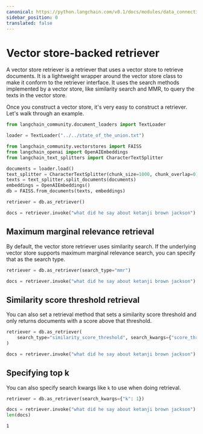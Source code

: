 ```yaml
---
canonical: https://python.langchain.com/v0.1/docs/modules/data_connection/retrievers/vectorstore
sidebar_position: 0
translated: false
---
```


# Vector store-backed retriever

A vector store retriever is a retriever that uses a vector store to retrieve documents. It is a lightweight wrapper around the vector store class to make it conform to the retriever interface.
It uses the search methods implemented by a vector store, like similarity search and MMR, to query the texts in the vector store.

Once you construct a vector store, it's very easy to construct a retriever. Let's walk through an example.

```python
from langchain_community.document_loaders import TextLoader

loader = TextLoader("../../state_of_the_union.txt")
```

```python
from langchain_community.vectorstores import FAISS
from langchain_openai import OpenAIEmbeddings
from langchain_text_splitters import CharacterTextSplitter

documents = loader.load()
text_splitter = CharacterTextSplitter(chunk_size=1000, chunk_overlap=0)
texts = text_splitter.split_documents(documents)
embeddings = OpenAIEmbeddings()
db = FAISS.from_documents(texts, embeddings)
```

```python
retriever = db.as_retriever()
```

```python
docs = retriever.invoke("what did he say about ketanji brown jackson")
```

## Maximum marginal relevance retrieval

By default, the vector store retriever uses similarity search. If the underlying vector store supports maximum marginal relevance search, you can specify that as the search type.

```python
retriever = db.as_retriever(search_type="mmr")
```

```python
docs = retriever.invoke("what did he say about ketanji brown jackson")
```

## Similarity score threshold retrieval

You can also set a retrieval method that sets a similarity score threshold and only returns documents with a score above that threshold.

```python
retriever = db.as_retriever(
    search_type="similarity_score_threshold", search_kwargs={"score_threshold": 0.5}
)
```

```python
docs = retriever.invoke("what did he say about ketanji brown jackson")
```

## Specifying top k

You can also specify search kwargs like `k` to use when doing retrieval.

```python
retriever = db.as_retriever(search_kwargs={"k": 1})
```

```python
docs = retriever.invoke("what did he say about ketanji brown jackson")
len(docs)
```

```output
1
```